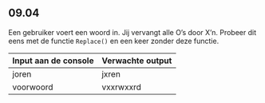 ## 09.04
Een gebruiker voert een woord in. Jij vervangt alle O’s door X’n. Probeer dit eens met de functie `Replace()` en een keer zonder deze functie.

| Input aan de console | Verwachte output |
|----------------------|------------------|
| joren | jxren |
| voorwoord | vxxrwxxrd |